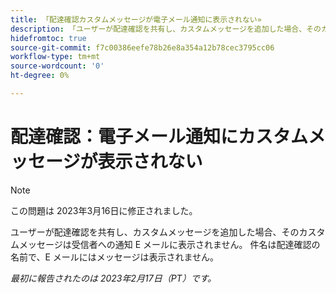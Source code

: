 ```yaml
---
title: 「配達確認カスタムメッセージが電子メール通知に表示されない»
description: 「ユーザーが配達確認を共有し、カスタムメッセージを追加した場合、そのカスタムメッセージは受信者への通知 E メールに表示されません。 件名は配達確認の名前で、メールにはメッセージが表示されません。」
hidefromtoc: true
source-git-commit: f7c00386eefe78b26e8a354a12b78cec3795cc06
workflow-type: tm+mt
source-wordcount: '0'
ht-degree: 0%

---
```



# 配達確認：電子メール通知にカスタムメッセージが表示されない

>[!NOTE]
>
>この問題は 2023年3月16日に修正されました。

ユーザーが配達確認を共有し、カスタムメッセージを追加した場合、そのカスタムメッセージは受信者への通知 E メールに表示されません。 件名は配達確認の名前で、E メールにはメッセージは表示されません。

_最初に報告されたのは 2023年2月17日（PT）です。_

